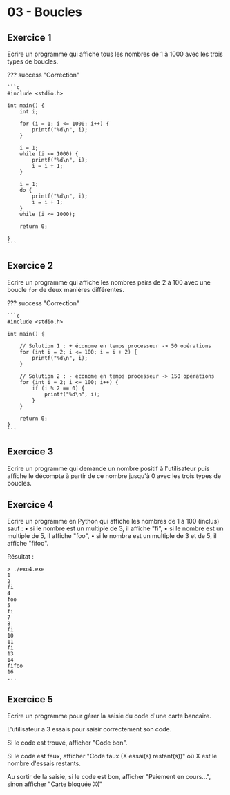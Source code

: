# 03 - Boucles

## Exercice 1

Ecrire un programme qui affiche tous les nombres de 1 à 1000 avec les trois types de boucles.

??? success "Correction"

    ```c
    #include <stdio.h>

    int main() {
        int i;

        for (i = 1; i <= 1000; i++) {
            printf("%d\n", i);
        }

        i = 1;
        while (i <= 1000) {
            printf("%d\n", i);
            i = i + 1;
        }
        
        i = 1;
        do {
            printf("%d\n", i);
            i = i + 1;
        }
        while (i <= 1000);

        return 0;

    }
    ```

## Exercice 2

Ecrire un programme qui affiche les nombres pairs de 2 à 100 avec une boucle `for` de deux manières différentes.

??? success "Correction"

    ```c
    #include <stdio.h>

    int main() {
        
        // Solution 1 : + économe en temps processeur -> 50 opérations
        for (int i = 2; i <= 100; i = i + 2) {
            printf("%d\n", i);
        }

        // Solution 2 : - économe en temps processeur -> 150 opérations
        for (int i = 2; i <= 100; i++) {
            if (i % 2 == 0) {
                printf("%d\n", i);
            }
        }

        return 0;
    }
    ```

## Exercice 3

Ecrire un programme qui demande un nombre positif à l'utilisateur puis affiche le décompte à partir de ce nombre jusqu'à 0 avec les trois types de boucles.

## Exercice 4

Ecrire un programme en Python qui affiche les nombres de 1 à 100 (inclus) sauf : 
•	si le nombre est un multiple de 3, il affiche "fi",
•	si le nombre est un multiple de 5, il affiche "foo",
•	si le nombre est un multiple de 3 et de 5, il affiche "fifoo".

Résultat : 
```
> ./exo4.exe
1
2
fi
4
foo
5
fi
7
8
fi
10
11
fi
13
14
fifoo
16
...
```

## Exercice 5

Ecrire un programme pour gérer la saisie du code d'une carte bancaire.

L'utilisateur a 3 essais pour saisir correctement son code.

Si le code est trouvé, afficher "Code bon".

Si le code est faux, afficher "Code faux (X essai(s) restant(s))" où X est le nombre d'essais restants.

Au sortir de la saisie, si le code est bon, afficher "Paiement en cours...", sinon afficher "Carte bloquée X(" 